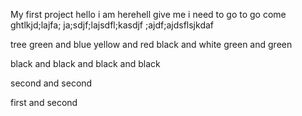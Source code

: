 My first project
hello i am herehell
give me 
i need to go 
to go come
ghtlkjd;lajfa;
ja;sdjf;lajsdfl;kasdjf
;ajdf;ajdsflsjkdaf

tree green and blue
yellow and red
black and white
green and green


black and black and black and black


second and second

first and second